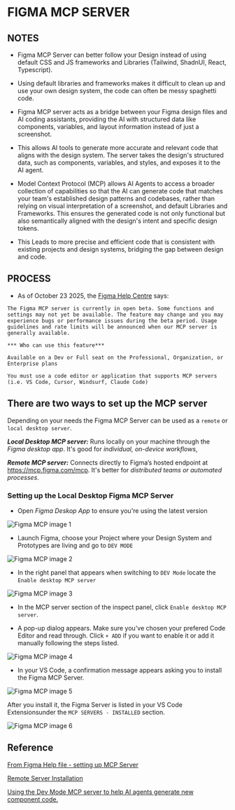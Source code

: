 # FIGMA MCP SERVER #

## NOTES ##

- Figma MCP Server can better follow your Design instead of using default CSS and JS frameworks and Libraries (Tailwind, ShadnUI, React, Typescript).

- Using default libraries and frameworks makes it difficult to clean up and use your own design system, the code can often be messy spaghetti code.

- Figma MCP server acts as a bridge between your Figma design files and AI coding assistants, providing the AI with structured data like components, variables, and layout information instead of just a screenshot. 

- This allows AI tools to generate more accurate and relevant code that aligns with the design system. The server takes the design's structured data, such as components, variables, and styles, and exposes it to the AI agent.

- Model Context Protocol (MCP) allows AI Agents to access a broader collection of capabilities so that the AI can generate code that matches your team's established design patterns and codebases, rather than relying on visual interpretation of a screenshot, and default Libraries and Frameworks. This ensures the generated code is not only functional but also semantically aligned with the design's intent and specific design tokens. 

- This Leads to more precise and efficient code that is consistent with existing projects and design systems, bridging the gap between design and code. 



## PROCESS ##

- As of October 23 2025, the [Figma Help Centre](https://help.figma.com/hc/en-us/articles/32132100833559-Guide-to-the-Figma-MCP-server) says:

```
The Figma MCP server is currently in open beta. Some functions and settings may not yet be available. The feature may change and you may experience bugs or performance issues during the beta period. Usage guidelines and rate limits will be announced when our MCP server is generally available.

*** Who can use this feature*** 

Available on a Dev or Full seat on the Professional, Organization, or Enterprise plans

You must use a code editor or application that supports MCP servers (i.e. VS Code, Cursor, Windsurf, Claude Code)
```

## There are two ways to set up the MCP server ##

Depending on your needs the Figma MCP Server can be used as a `remote` or `local desktop server`.

***Local Desktop MCP server:*** Runs locally on your machine through the *Figma desktop app*. It's good for *individual, on-device workflows*, 

***Remote MCP server:*** Connects directly to Figma’s hosted endpoint at https://mcp.figma.com/mcp. It's  better for *distributed teams or automated processes*.

### Setting up the Local Desktop Figma MCP Server ###

- Open *Figma Deskop App* to ensure you're using the latest version

![Figma MCP image 1](./img/MCP-proc-1.png)

- Launch Figma, choose your Project where your Design System and Prototypes are living and go to `DEV MODE`

![Figma MCP image 2](./img/MCP-proc-2.png)

- In the right panel that appears when switching to `DEV Mode` locate the `Enable desktop MCP server`

![Figma MCP image 3](./img/MCP-proc-3.png)

- In the MCP server section of the inspect panel, click `Enable desktop MCP server`.

- A pop-up dialog appears. Make sure you've chosen your prefered Code Editor and read through. Click `+ ADD` if you want to enable it or add it manually following the steps listed.

![Figma MCP image 4](./img/MCP-proc-4.png)

- In your VS Code, a confirmation message appears asking you to install the Figma MCP Server.

![Figma MCP image 5](./img/MCP-proc-5.png)

After you install it, the Figma Server is listed in your VS Code Extensionsunder the `MCP SERVERS - INSTALLED` section.

![Figma MCP image 6](./img/MCP-proc-6.png)

## Reference ##

[From Figma Help file - setting up MCP Server](https://help.figma.com/hc/en-us/articles/32132100833559-Guide-to-the-Figma-MCP-server)

[Remote Server Installation](https://developers.figma.com/docs/figma-mcp-server/remote-server-installation/)

[Using the Dev Mode MCP server to help AI agents generate new component code.](https://player.vimeo.com/video/1107414637?h=4d588d37e0&amp;title=0&amp;byline=0&amp;portrait=0&amp;playsinline=0&amp;muted=1&amp;autopause=0&amp;loop=1&amp;app_id=122963)